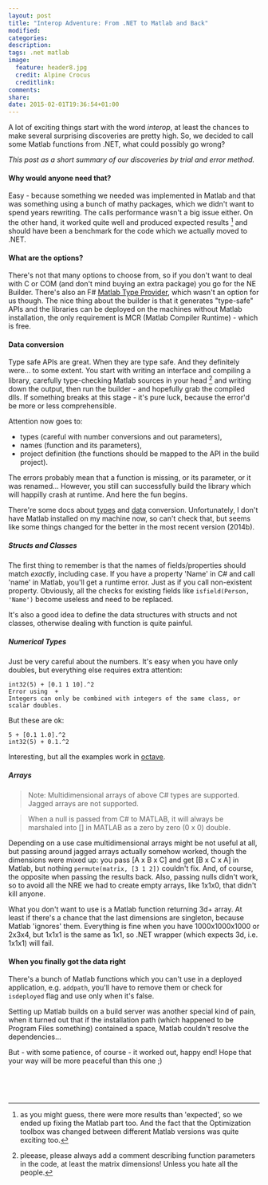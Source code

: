 ```yaml
---
layout: post
title: "Interop Adventure: From .NET to Matlab and Back"
modified:
categories: 
description:
tags: .net matlab
image:
  feature: header8.jpg
  credit: Alpine Crocus
  creditlink:
comments:
share:
date: 2015-02-01T19:36:54+01:00
---
```

A lot of exciting things start with the word *interop*, at least the chances to make several surprising discoveries are pretty high. So, we decided to call some Matlab functions from .NET, what could possibly go wrong?  

*This post as a short summary of our discoveries by trial and error method.*

#### Why would anyone need that?  

Easy - because something we needed was implemented in Matlab and that was something using a bunch of mathy packages, which we didn't want to spend years rewriting. The calls performance wasn't a big issue either. On the other hand, it worked quite well and produced expected results [^1] and should have been a benchmark for the code which we actually moved to .NET.

#### What are the options?

There's not that many options to choose from, so if you don't want to deal with C or COM (and don't mind buying an extra package) you go for the NE Builder. There's also an F# [Matlab Type Provider](http://bayardrock.github.io/Matlab-Type-Provider/), which wasn't an option for us though. The nice thing about the builder is that it generates "type-safe" APIs and the libraries can be deployed on the machines without Matlab installation, the only requirement is MCR (Matlab Compiler Runtime) - which is free.


#### Data conversion

Type safe APIs are great. When they are type safe. And they definitely were... to some extent. You start with writing an interface and compiling a library, carefully type-checking Matlab sources in your head [^2] and writing down the output, then run the builder - and hopefully grab the compiled dlls. If something breaks at this stage - it's pure luck, because the error'd be more or less comprehensible.  

Attention now goes to:  
- types (careful with number conversions and out parameters),  
- names (function and its parameters),  
- project definition (the functions should be mapped to the API in the build project).  

The errors probably mean that a function is missing, or its parameter, or it was renamed... However, you still can successfully build the library which will happilly crash at runtime. And here the fun begins.    

There're some docs about [types](http://ch.mathworks.com/help/mps/dotnet/conversion-between-matlab-types-and-net-types.html) and [data](http://ch.mathworks.com/help/mps/dotnet/data-conversion-with-c-and-matlab-types.html) conversion. Unfortunately, I don't have Matlab installed on my machine now, so can't check that, but seems like some things changed for the better in the most recent version (2014b).  

##### Structs and Classes

The first thing to remember is that the names of fields/properties should match *exactly*, including case. If you have a property 'Name' in C# and call 'name' in Matlab, you'll get a runtime error. Just as if you call non-existent property. Obviously, all the checks for existing fields like ````isfield(Person, 'Name')```` become useless and need to be replaced.

It's also a good idea to define the data structures with structs and not classes, otherwise dealing with function is quite painful.

##### Numerical Types

Just be very careful about the numbers. It's easy when you have only doubles, but everything else requires extra attention:  

	int32(5) + [0.1 1 10].^2
    Error using  + 
    Integers can only be combined with integers of the same class, or scalar doubles.  
	
But these are ok:

    5 + [0.1 1.0].^2  
	int32(5) + 0.1.^2
	
Interesting, but all the examples work in [octave](http://octave-online.net/).

##### Arrays

> Note: Multidimensional arrays of above C# types are supported. Jagged arrays are not supported.  

> When a null is passed from C# to MATLAB, it will always be marshaled into [] in MATLAB as a zero by zero (0 x 0) double.  

Depending on a use case multidimensional arrays might be not useful at all, but passing around jagged arrays actually somehow worked, though the dimensions were mixed up: you pass [A x B x C] and get [B x C x A] in Matlab, but nothing ````permute(matrix, [3 1 2])```` couldn't fix. And, of course, the opposite when passing the results back. Also, passing nulls didn't work, so to avoid all the NRE we had to create empty arrays, like 1x1x0, that didn't kill anyone.  

What you don't want to use is a Matlab function returning 3d+ array. At least if there's a chance that the last dimensions are singleton, because Matlab 'ignores' them. Everything is fine when you have 1000x1000x1000 or 2x3x4, but 1x1x1 is the same as 1x1, so .NET wrapper (which expects 3d, i.e. 1x1x1) will fail. 

#### When you finally got the data right

There's a bunch of Matlab functions which you can't use in a deployed application, e.g. ````addpath````, you'll have to remove them or check for ````isdeployed```` flag and use only when it's false.  

Setting up Matlab builds on a build server was another special kind of pain, when it turned out that if the installation path (which happened to be Program Files something) contained a space, Matlab couldn't resolve the dependencies... 

But - with some patience, of course - it worked out, happy end! Hope that your way will be more peaceful than this one ;) 


<p>&nbsp;</p>
<p>&nbsp;</p>

[^1]: as you might guess, there were more results than 'expected', so we ended up fixing the Matlab part too. And the fact that the Optimization toolbox was changed between different Matlab versions was quite exciting too.
[^2]: pleease, please always add a comment describing function parameters in the code, at least the matrix dimensions! Unless you hate all the people.